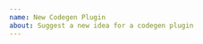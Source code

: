```yaml
---
name: New Codegen Plugin
about: Suggest a new idea for a codegen plugin
---
```


<!--
Please make sure to include the background for this request, and explain why it's required by the community.
-->

<!--
Please make sure that the request for this plugin does not already exists:
https://github.com/dotansimha/graphql-code-generator/issues?q=is%3Aissue+is%3Aopen+label%3Anew-plugin
-->
